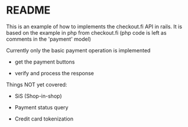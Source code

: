 # README

This is an example of how to implements the checkout.fi API in rails.
It is based on the example in php from checkout.fi (php code is left as comments in the 'payment' model)

Currently only the basic payment operation is implemented 

* get the payment buttons

* verify and process the response


Things NOT yet covered:

* SiS (Shop-in-shop)

* Payment status query

* Credit card tokenization

